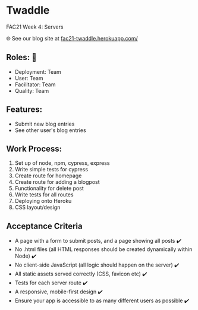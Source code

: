 # Twaddle
FAC21 Week 4: Servers

🌐 See our blog site at [fac21-twaddle.herokuapp.com/](http://fac21-twaddle.herokuapp.com/)

## Roles: 🧠
- Deployment: Team
- User: Team
- Facilitator: Team
- Quality: Team

## Features:
- Submit new blog entries
- See other user's blog entries

## Work Process:
1. Set up of node, npm, cypress, express 
2. Write simple tests for cypress
3. Create route for homepage 
4. Create route for adding a blogpost
5. Functionality for delete post 
6. Write tests for all routes 
7. Deploying onto Heroku 
8. CSS layout/design 

## Acceptance Criteria 
- A page with a form to submit posts, and a page showing all posts ✔️
- No .html files (all HTML responses should be created dynamically within Node) ✔️
- No client-side JavaScript (all logic should happen on the server) ✔️
- All static assets served correctly (CSS, favicon etc) ✔️
- Tests for each server route ✔️
- A responsive, mobile-first design ✔️
- Ensure your app is accessible to as many different users as possible ✔️
